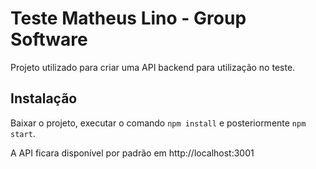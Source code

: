 # Teste Matheus Lino - Group Software

Projeto utilizado para criar uma API backend para utilização no teste.

## Instalação

Baixar o projeto, executar o comando `npm install` e posteriormente `npm start`.

A API ficara disponível por padrão em http://localhost:3001
